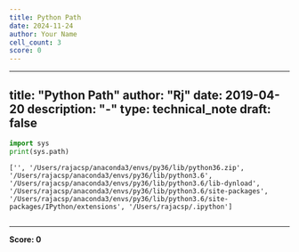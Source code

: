 ```yaml
---
title: Python Path
date: 2024-11-24
author: Your Name
cell_count: 3
score: 0
---
```


---
title: "Python Path"
author: "Rj"
date: 2019-04-20
description: "-"
type: technical_note
draft: false
---

```python
import sys
print(sys.path)
```

    ['', '/Users/rajacsp/anaconda3/envs/py36/lib/python36.zip', '/Users/rajacsp/anaconda3/envs/py36/lib/python3.6', '/Users/rajacsp/anaconda3/envs/py36/lib/python3.6/lib-dynload', '/Users/rajacsp/anaconda3/envs/py36/lib/python3.6/site-packages', '/Users/rajacsp/anaconda3/envs/py36/lib/python3.6/site-packages/IPython/extensions', '/Users/rajacsp/.ipython']



```python

```


---
**Score: 0**